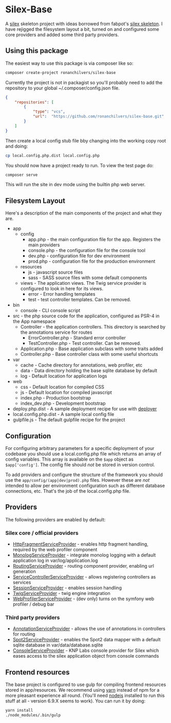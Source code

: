 # Silex-Base

A [silex] skeleton project with ideas borrowed from fabpot's [silex skeleton]. I have rejigged the filesystem layout a bit, turned on and configured some core providers and added some third party providers.

## Using this package

The easiest way to use this package is via composer like so:

```bash
composer create-project ronanchilvers/silex-base
```

Currently the project is not in packagist so you'll probably need to add the repository to your global ~/.composer/config.json file.

```json
{
    "repositories": [
        {
            "type": "vcs",
            "url":  "https://github.com/ronanchilvers/silex-base.git"
        }
    ]
}
```

Then create a local config stub file bby changing into the working copy root and doing:

```bash
cp local.config.php.dist local.config.php
```

You should now have a project ready to run. To view the test page do:

```bash
composer serve
```

This will run the site in dev mode using the builtin php web server.

## Filesystem Layout

Here's a description of the main components of the project and what they are.

- app
    - config
        - app.php - the main configuration file for the app. Registers the main providers
        - console.php - the configuration file for the console tool
        - dev.php - configuration file for dev environment
        - prod.php - configuration file for the production environment
    - resources
        - js - javascript source files
        - sass - SASS source files with some default components
    - views - The application views. The Twig service provider is configured to look in here for its views.
        - error - Error handling templates
        - test - test controller templates. Can be removed.
- bin
    - console - CLI console script
- src - the php source code for the application, configured as PSR-4 in the App namespace
    - Controller - the application controllers. This directory is searched by the annotations service for routes
        - ErrorController.php - Standard error controller
        - TestController.php - Test controller. Can be removed.
    - Application.php - Base application subclass with some traits added
    - Controller.php - Base controller class with some useful shortcuts
- var
    - cache - Cache directory for annotations, web profiler, etc
    - data - Data directory holding the base sqlite database by default
    - log - Default location for application logs
- web
    - css - Default location for compiled CSS
    - js - Default location for compiled javascript
    - index.php - Production bootstrap
    - index_dev.php - Development bootstrap
- deploy.php.dist - A sample deployment recipe for use with [deployer]
- local.config.php.dist - A sample local config file
- gulpfile.js - The default gulpfile recipe for the project

## Configuration

For configuring arbitrary parameters for a specific deployment of your codebase you should use a local.config.php file which returns an array of config variables. This array is available on the ```$app``` object as ```$app['config']```. The config file should *not* be stored in version control.

To add providers and configure the structure of the framework you should use the ```app/config/(app|dev|prod).php``` files. However these are *not* intended to allow per environment configuration such as different database connections, etc. That's the job of the local.config.php file.

## Providers

The following providers are enabled by default:

### Silex core / official providers

 - [HttpFragmentServiceProvider] - enables http fragment handling, required by the web profiler component
 - [MonologServiceProvider] - integrate monolog logging with a default application log in var/log/application.log
 - [RoutingServiceProvider] - routing component provider, enabling url generation
 - [ServiceControllerServiceProvider] - allows registering controllers as services
 - [SessionServiceProvider] - enables session handling
 - [TwigServiceProvider] - twig engine integration
 - [WebProfilerServiceProvider] - (dev only) turns on the symfony web profiler / debug bar

### Third party providers

 - [AnnotationServiceProvider] - allows the use of annotations in controllers for routing
 - [Spot2ServiceProvider] - enables the Spot2 data mapper with a default sqlite database in var/data/database.sqlite
 - [ConsoleServiceProvider] - KNP Labs console provider for Silex which eases access to the silex application object from console commands

## Frontend resources

The base project is configured to use gulp for compiling frontend resources stored in app/resources. We recommend using [yarn] instead of npm for a more pleasant experience all round. (You'll need [nodejs] installed to run this stuff at all - version 6.9.X seems to work). You can run it by doing:

```bash
yarn install
./node_modules/.bin/gulp
```

[silex]: https://github.com/silexphp/Silex
[silex skeleton]: https://github.com/silexphp/Silex-Skeleton
[ServiceControllerServiceProvider]: https://silex.sensiolabs.org/doc/2.0/providers/service_controller.html
[RoutingServiceProvider]: https://github.com/silexphp/Silex-Providers/blob/master/RoutingServiceProvider.php
[HttpFragmentServiceProvider]: https://silex.sensiolabs.org/doc/2.0/providers/http_fragment.html
[MonologServiceProvider]: https://silex.sensiolabs.org/doc/2.0/providers/monolog.html
[TwigServiceProvider]: https://silex.sensiolabs.org/doc/2.0/providers/twig.html
[AnnotationServiceProvider]: https://github.com/danadesrosiers/silex-annotation-provider
[Spot2ServiceProvider]: https://github.com/ronanchilvers/silex-spot2-provider
[WebProfilerServiceProvider]: https://github.com/silexphp/Silex-WebProfiler
[SessionServiceProvider]: https://silex.symfony.com/doc/2.0/providers/session.html
[ConsoleServiceProvider]: https://github.com/KnpLabs/ConsoleServiceProvider
[yarn]: https://yarnpkg.com
[nodejs]: https://nodejs.org
[deployer]: https://deployer.org
